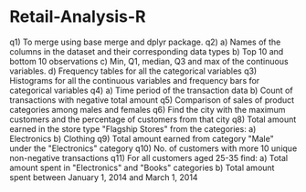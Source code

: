 # Retail-Analysis-R

q1) To merge using base merge and dplyr package.
q2) a) Names of the columns in the dataset and their corresponding data types
    b) Top 10 and bottom 10 observations
    c) Min, Q1, median, Q3 and max of the continuous variables.
    d) Frequency tables for all the categorical variables
q3) Histograms for all the continuous variables and frequency bars for categorical   variables
q4) a) Time period of the transaction data
    b) Count of transactions with negative total amount
q5) Comparison of sales of product categories among males and females
q6) Find the city with the maximum customers and the percentage of customers from that city
q8) Total amount earned in the store type "Flagship Stores" from the categories:
    a) Electronics
    b) Clothing
q9) Total amount earned from category "Male" under the "Electronics" category
q10) No. of customers with more 10 unique non-negative transactions
q11) For all customers aged 25-35 find:
     a) Total amount spent in "Electronics" and "Books" categories
     b) Total amount spent between January 1, 2014 and March 1, 2014
 
